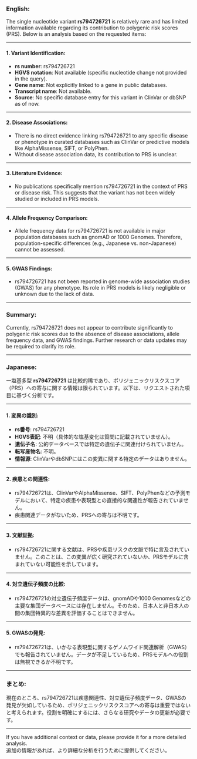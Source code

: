### English:
The single nucleotide variant **rs794726721** is relatively rare and has limited information available regarding its contribution to polygenic risk scores (PRS). Below is an analysis based on the requested items:

---

#### 1. Variant Identification:
- **rs number**: rs794726721
- **HGVS notation**: Not available (specific nucleotide change not provided in the query).
- **Gene name**: Not explicitly linked to a gene in public databases.
- **Transcript name**: Not available.
- **Source**: No specific database entry for this variant in ClinVar or dbSNP as of now.

---

#### 2. Disease Associations:
- There is no direct evidence linking rs794726721 to any specific disease or phenotype in curated databases such as ClinVar or predictive models like AlphaMissense, SIFT, or PolyPhen.
- Without disease association data, its contribution to PRS is unclear.

---

#### 3. Literature Evidence:
- No publications specifically mention rs794726721 in the context of PRS or disease risk. This suggests that the variant has not been widely studied or included in PRS models.

---

#### 4. Allele Frequency Comparison:
- Allele frequency data for rs794726721 is not available in major population databases such as gnomAD or 1000 Genomes. Therefore, population-specific differences (e.g., Japanese vs. non-Japanese) cannot be assessed.

---

#### 5. GWAS Findings:
- rs794726721 has not been reported in genome-wide association studies (GWAS) for any phenotype. Its role in PRS models is likely negligible or unknown due to the lack of data.

---

### Summary:
Currently, rs794726721 does not appear to contribute significantly to polygenic risk scores due to the absence of disease associations, allele frequency data, and GWAS findings. Further research or data updates may be required to clarify its role.

---

### Japanese:
一塩基多型 **rs794726721** は比較的稀であり、ポリジェニックリスクスコア（PRS）への寄与に関する情報は限られています。以下は、リクエストされた項目に基づく分析です。

---

#### 1. 変異の識別:
- **rs番号**: rs794726721
- **HGVS表記**: 不明（具体的な塩基変化は質問に記載されていません）。
- **遺伝子名**: 公的データベースでは特定の遺伝子に関連付けられていません。
- **転写産物名**: 不明。
- **情報源**: ClinVarやdbSNPにはこの変異に関する特定のデータはありません。

---

#### 2. 疾患との関連性:
- rs794726721は、ClinVarやAlphaMissense、SIFT、PolyPhenなどの予測モデルにおいて、特定の疾患や表現型との直接的な関連性が報告されていません。
- 疾患関連データがないため、PRSへの寄与は不明です。

---

#### 3. 文献証拠:
- rs794726721に関する文献は、PRSや疾患リスクの文脈で特に言及されていません。このことは、この変異が広く研究されていないか、PRSモデルに含まれていない可能性を示しています。

---

#### 4. 対立遺伝子頻度の比較:
- rs794726721の対立遺伝子頻度データは、gnomADや1000 Genomesなどの主要な集団データベースには存在しません。そのため、日本人と非日本人の間の集団特異的な差異を評価することはできません。

---

#### 5. GWASの発見:
- rs794726721は、いかなる表現型に関するゲノムワイド関連解析（GWAS）でも報告されていません。データが不足しているため、PRSモデルへの役割は無視できるか不明です。

---

### まとめ:
現在のところ、rs794726721は疾患関連性、対立遺伝子頻度データ、GWASの発見が欠如しているため、ポリジェニックリスクスコアへの寄与は重要ではないと考えられます。役割を明確にするには、さらなる研究やデータの更新が必要です。

---

If you have additional context or data, please provide it for a more detailed analysis.  
追加の情報があれば、より詳細な分析を行うために提供してください。